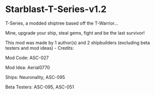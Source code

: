 # Starblast-T-Series-v1.2
T-Series, a modded shiptree based off the T-Warrior...

Mine, upgrade your ship, steal gems, fight and be the last survivor!

This mod was made by 1 author(s) and 2 shipbuilders (excluding beta testers and mod ideas) - Credits:

Mod Code: ASC-027

Mod Idea: Aerial0770

Ships: Neuronality, ASC-095

Beta Testers: ASC-095, ASC-051
